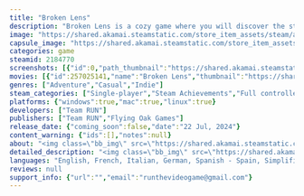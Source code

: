 ```yaml
---
title: "Broken Lens"
description: "Broken Lens is a cozy game where you will discover the story of a little robot with a sight problem. Explore manifold cute environments at your own pace and investigate to understand what happened to them.Will you be able to uncover all the secrets? 🔍"
image: "https://shared.akamai.steamstatic.com/store_item_assets/steam/apps/2184770/header.jpg?t=1729712703"
capsule_image: "https://shared.akamai.steamstatic.com/store_item_assets/steam/apps/2184770/capsule_231x87.jpg?t=1729712703"
categories: game
steamid: 2184770
screenshots: [{"id":0,"path_thumbnail":"https://shared.akamai.steamstatic.com/store_item_assets/steam/apps/2184770/ss_ee883ce681f806dbd5c574fc518747d656b14325.600x338.jpg?t=1729712703","path_full":"https://shared.akamai.steamstatic.com/store_item_assets/steam/apps/2184770/ss_ee883ce681f806dbd5c574fc518747d656b14325.1920x1080.jpg?t=1729712703"},{"id":1,"path_thumbnail":"https://shared.akamai.steamstatic.com/store_item_assets/steam/apps/2184770/ss_ca44d3d8112e090a2687f1debdd5d1f749beacf6.600x338.jpg?t=1729712703","path_full":"https://shared.akamai.steamstatic.com/store_item_assets/steam/apps/2184770/ss_ca44d3d8112e090a2687f1debdd5d1f749beacf6.1920x1080.jpg?t=1729712703"},{"id":2,"path_thumbnail":"https://shared.akamai.steamstatic.com/store_item_assets/steam/apps/2184770/ss_327a26d31527eeb8a0c2cc97a5ddfb61b4dfdadf.600x338.jpg?t=1729712703","path_full":"https://shared.akamai.steamstatic.com/store_item_assets/steam/apps/2184770/ss_327a26d31527eeb8a0c2cc97a5ddfb61b4dfdadf.1920x1080.jpg?t=1729712703"},{"id":3,"path_thumbnail":"https://shared.akamai.steamstatic.com/store_item_assets/steam/apps/2184770/ss_b965b067c861cd0d7a91b31890f0104e8feaaaf2.600x338.jpg?t=1729712703","path_full":"https://shared.akamai.steamstatic.com/store_item_assets/steam/apps/2184770/ss_b965b067c861cd0d7a91b31890f0104e8feaaaf2.1920x1080.jpg?t=1729712703"},{"id":4,"path_thumbnail":"https://shared.akamai.steamstatic.com/store_item_assets/steam/apps/2184770/ss_34ba752f1e80acc35327aaaa0fa8127528ee422b.600x338.jpg?t=1729712703","path_full":"https://shared.akamai.steamstatic.com/store_item_assets/steam/apps/2184770/ss_34ba752f1e80acc35327aaaa0fa8127528ee422b.1920x1080.jpg?t=1729712703"},{"id":5,"path_thumbnail":"https://shared.akamai.steamstatic.com/store_item_assets/steam/apps/2184770/ss_c57e22a60303679d42282d7e056593bbf2700fac.600x338.jpg?t=1729712703","path_full":"https://shared.akamai.steamstatic.com/store_item_assets/steam/apps/2184770/ss_c57e22a60303679d42282d7e056593bbf2700fac.1920x1080.jpg?t=1729712703"},{"id":6,"path_thumbnail":"https://shared.akamai.steamstatic.com/store_item_assets/steam/apps/2184770/ss_d7db0e604f1c21df255ed702ec6ae1b78f474387.600x338.jpg?t=1729712703","path_full":"https://shared.akamai.steamstatic.com/store_item_assets/steam/apps/2184770/ss_d7db0e604f1c21df255ed702ec6ae1b78f474387.1920x1080.jpg?t=1729712703"},{"id":7,"path_thumbnail":"https://shared.akamai.steamstatic.com/store_item_assets/steam/apps/2184770/ss_e0a8b7f178bd32c815724370ce92ddb2d7c855e5.600x338.jpg?t=1729712703","path_full":"https://shared.akamai.steamstatic.com/store_item_assets/steam/apps/2184770/ss_e0a8b7f178bd32c815724370ce92ddb2d7c855e5.1920x1080.jpg?t=1729712703"}]
movies: [{"id":257025141,"name":"Broken Lens","thumbnail":"https://shared.akamai.steamstatic.com/store_item_assets/steam/apps/257025141/movie.293x165.jpg?t=1716408033","webm":{"480":"http://video.akamai.steamstatic.com/store_trailers/257025141/movie480_vp9.webm?t=1716408033","max":"http://video.akamai.steamstatic.com/store_trailers/257025141/movie_max_vp9.webm?t=1716408033"},"mp4":{"480":"http://video.akamai.steamstatic.com/store_trailers/257025141/movie480.mp4?t=1716408033","max":"http://video.akamai.steamstatic.com/store_trailers/257025141/movie_max.mp4?t=1716408033"},"highlight":true}]
genres: ["Adventure","Casual","Indie"]
steam_categories: ["Single-player","Steam Achievements","Full controller support","Steam Cloud","Family Sharing"]
platforms: {"windows":true,"mac":true,"linux":true}
developers: ["Team RUN"]
publishers: ["Team RUN","Flying Oak Games"]
release_date: {"coming_soon":false,"date":"22 Jul, 2024"}
content_warning: {"ids":[],"notes":null}
about: "<img class=\"bb_img\" src=\"https://shared.akamai.steamstatic.com/store_item_assets/steam/apps/2184770/extras/Illustration_sans_titre-export.gif?t=1729712703\" /><br><strong>Broken Lens</strong> is a relaxing game where you will discover the story of a little robot with a sight problem.<br><br><img class=\"bb_img\" src=\"https://shared.akamai.steamstatic.com/store_item_assets/steam/apps/2184770/extras/opening_froggies_level.gif?t=1729712703\" /><h2 class=\"bb_tag\">Gameplay</h2>Inspired by the classic game of our childhood &quot;spot the differences&quot;, Broken Lens allows you to renew the experience with a new exploration system. <br><br>Move the point of view and zoom in to travel through works of art to find and get rid of the differences between your two visual sensors. <br><br><img class=\"bb_img\" src=\"https://shared.akamai.steamstatic.com/store_item_assets/steam/apps/2184770/extras/zoom_-_spot_the_difference_.gif?t=1729712703\" /><br><br>Take your time to explore the artworks. Don’t forget to pay attention to the smallest and the biggest details, anomalies can be hidden anywhere.<br><br>Collect the lost pages scattered across different biomes to know more about this world!<br><br><img class=\"bb_img\" src=\"https://shared.akamai.steamstatic.com/store_item_assets/steam/apps/2184770/extras/zoom-move.gif?t=1729712703\" /><h2 class=\"bb_tag\">Features</h2><ul class=\"bb_ul\"><li>- A relaxing wholesome experience<br></li><li>- Travel thought artworks with a smooth exploration system<br></li><li>- Adorable creatures and environments<br></li><li>- Relaxing journey where you play at your own pace<br></li><li>- Various worlds to explore<br></li><li>- Hidden pages to collect<br></li><li>- A rich and extremely cute universe<br></li><li>- Escape to a peaceful world<br></li><li>- Investigate to help the little robot and understand its background</li></ul><br><img class=\"bb_img\" src=\"https://shared.akamai.steamstatic.com/store_item_assets/steam/apps/2184770/extras/book_wishlist.gif?t=1729712703\" /><h2 class=\"bb_tag\">Development team</h2>Team RUN is a tiny team of French indie dev composed by a combination of effort from EncreMecanique, Hephep, Malyss, Welrod, Yomoeh and Mellyfroggy. <br><br>EncreMecanique, known as a tattoo artist, now wears a new hat as graphic designer. Every single element of Broken Lens is hand-drawn.<br>On the other hand, Hephep is involved as our game developer. With meticulousness, he designed a new exploration system and a smooth gameplay to renew the experience of spotting the differences.<br>Malyss, our narrative designer, is the one who gives the game its singular sparkle and strong overall cohesion to the little robot’s story.<br>Welrod, our sound designer, polished the tiniest details for a perfect immersion.<br>Yomoeh, implicated as the music composer. He brought his magic touch to harmoniously complement the project. His captivating music compositions and soundscape will allow you to have an enchanting experience.<br>Finally, Mellyfroggy, allied to the team as social media manager. She’s our voice on different platforms and globally on the internet."
detailed_description: "<img class=\"bb_img\" src=\"https://shared.akamai.steamstatic.com/store_item_assets/steam/apps/2184770/extras/Illustration_sans_titre-export.gif?t=1729712703\" /><br><strong>Broken Lens</strong> is a relaxing game where you will discover the story of a little robot with a sight problem.<br><br><img class=\"bb_img\" src=\"https://shared.akamai.steamstatic.com/store_item_assets/steam/apps/2184770/extras/opening_froggies_level.gif?t=1729712703\" /><h2 class=\"bb_tag\">Gameplay</h2>Inspired by the classic game of our childhood &quot;spot the differences&quot;, Broken Lens allows you to renew the experience with a new exploration system. <br><br>Move the point of view and zoom in to travel through works of art to find and get rid of the differences between your two visual sensors. <br><br><img class=\"bb_img\" src=\"https://shared.akamai.steamstatic.com/store_item_assets/steam/apps/2184770/extras/zoom_-_spot_the_difference_.gif?t=1729712703\" /><br><br>Take your time to explore the artworks. Don’t forget to pay attention to the smallest and the biggest details, anomalies can be hidden anywhere.<br><br>Collect the lost pages scattered across different biomes to know more about this world!<br><br><img class=\"bb_img\" src=\"https://shared.akamai.steamstatic.com/store_item_assets/steam/apps/2184770/extras/zoom-move.gif?t=1729712703\" /><h2 class=\"bb_tag\">Features</h2><ul class=\"bb_ul\"><li>- A relaxing wholesome experience<br></li><li>- Travel thought artworks with a smooth exploration system<br></li><li>- Adorable creatures and environments<br></li><li>- Relaxing journey where you play at your own pace<br></li><li>- Various worlds to explore<br></li><li>- Hidden pages to collect<br></li><li>- A rich and extremely cute universe<br></li><li>- Escape to a peaceful world<br></li><li>- Investigate to help the little robot and understand its background</li></ul><br><img class=\"bb_img\" src=\"https://shared.akamai.steamstatic.com/store_item_assets/steam/apps/2184770/extras/book_wishlist.gif?t=1729712703\" /><h2 class=\"bb_tag\">Development team</h2>Team RUN is a tiny team of French indie dev composed by a combination of effort from EncreMecanique, Hephep, Malyss, Welrod, Yomoeh and Mellyfroggy. <br><br>EncreMecanique, known as a tattoo artist, now wears a new hat as graphic designer. Every single element of Broken Lens is hand-drawn.<br>On the other hand, Hephep is involved as our game developer. With meticulousness, he designed a new exploration system and a smooth gameplay to renew the experience of spotting the differences.<br>Malyss, our narrative designer, is the one who gives the game its singular sparkle and strong overall cohesion to the little robot’s story.<br>Welrod, our sound designer, polished the tiniest details for a perfect immersion.<br>Yomoeh, implicated as the music composer. He brought his magic touch to harmoniously complement the project. His captivating music compositions and soundscape will allow you to have an enchanting experience.<br>Finally, Mellyfroggy, allied to the team as social media manager. She’s our voice on different platforms and globally on the internet."
languages: "English, French, Italian, German, Spanish - Spain, Simplified Chinese, Japanese, Dutch, Portuguese - Brazil, Russian, Turkish"
reviews: null
support_info: {"url":"","email":"runthevideogame@gmail.com"}
---
```


